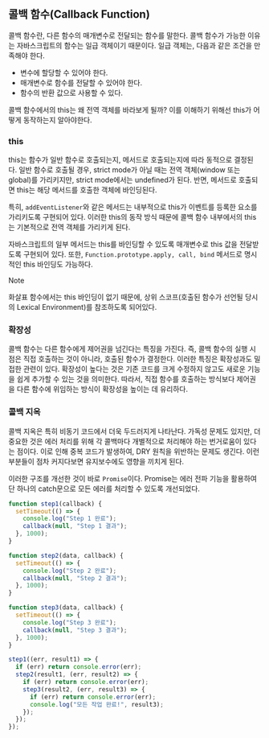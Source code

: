 ## 콜백 함수(Callback Function)

콜백 함수란, 다른 함수의 매개변수로 전달되는 함수를 말한다. 콜백 함수가 가능한 이유는 자바스크립트의 함수는 일급 객체이기 때문이다. 일급 객체는, 다음과 같은 조건을 만족해야 한다.

- 변수에 할당할 수 있어야 한다.
- 매개변수로 함수를 전달할 수 있어야 한다.
- 함수의 반환 값으로 사용할 수 있다.

콜백 함수에서의 this는 왜 전역 객체를 바라보게 될까? 이를 이해하기 위해선 this가 어떻게 동작하는지 알아야한다.

### this

this는 함수가 일반 함수로 호출되는지, 메서드로 호출되는지에 따라 동적으로 결정된다. 일반 함수로 호출될 경우, strict mode가 아닐 때는 전역 객체(window 또는 global)를 가리키지만, strict mode에서는 undefined가 된다. 반면, 메서드로 호출되면 this는 해당 메서드를 호출한 객체에 바인딩된다.

특히, `addEventListener`와 같은 메서드는 내부적으로 this가 이벤트를 등록한 요소를 가리키도록 구현되어 있다.
이러한 this의 동작 방식 때문에 콜백 함수 내부에서의 this는 기본적으로 전역 객체를 가리키게 된다.

자바스크립트의 일부 메서드는 this를 바인딩할 수 있도록 매개변수로 this 값을 전달받도록 구현되어 있다. 또한, `Function.prototype.apply, call, bind` 메서드로 명시적인 this 바인딩도 가능하다.

> [!NOTE]
> 화살표 함수에서는 this 바인딩이 없기 때문에, 상위 스코프(호출된 함수가 선언될 당시의 Lexical Environment)를 참조하도록 되어있다.

### 확장성

콜백 함수는 다른 함수에게 제어권을 넘긴다는 특징을 가진다. 즉, 콜백 함수의 실행 시점은 직접 호출하는 것이 아니라, 호출된 함수가 결정한다. 이러한 특징은 확장성과도 밀접한 관련이 있다. 확장성이 높다는 것은 기존 코드를 크게 수정하지 않고도 새로운 기능을 쉽게 추가할 수 있는 것을 의미한다. 따라서, 직접 함수를 호출하는 방식보다 제어권을 다른 함수에 위임하는 방식이 확장성을 높이는 데 유리하다.

### 콜백 지옥

콜백 지옥은 특히 비동기 코드에서 더욱 두드러지게 나타난다. 가독성 문제도 있지만, 더 중요한 것은 에러 처리를 위해 각 콜백마다 개별적으로 처리해야 하는 번거로움이 있다는 점이다. 이로 인해 중복 코드가 발생하여, DRY 원칙을 위반하는 문제도 생긴다. 이런 부분들이 점차 커지다보면 유지보수에도 영향을 끼치게 된다.

이러한 구조를 개선한 것이 바로 `Promise`이다. Promise는 에러 전파 기능을 활용하여 단 하나의 catch문으로 모든 에러를 처리할 수 있도록 개선되었다.

```js
function step1(callback) {
  setTimeout(() => {
    console.log("Step 1 완료");
    callback(null, "Step 1 결과");
  }, 1000);
}

function step2(data, callback) {
  setTimeout(() => {
    console.log("Step 2 완료");
    callback(null, "Step 2 결과");
  }, 1000);
}

function step3(data, callback) {
  setTimeout(() => {
    console.log("Step 3 완료");
    callback(null, "Step 3 결과");
  }, 1000);
}

step1((err, result1) => {
  if (err) return console.error(err);
  step2(result1, (err, result2) => {
    if (err) return console.error(err);
    step3(result2, (err, result3) => {
      if (err) return console.error(err);
      console.log("모든 작업 완료!", result3);
    });
  });
});
```
